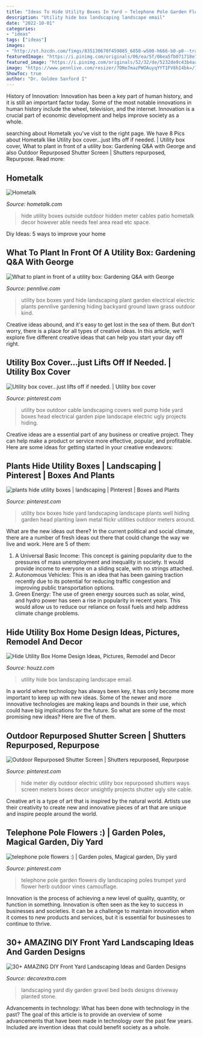 ```yaml
---
title: "Ideas To Hide Utility Boxes In Yard ~ Telephone Pole Garden Flowers Diy Landscaping Poles Trumpet Yard Flower Herb Outdoor Vines Camouflage"
description: "Utility hide box landscaping landscape email"
date: "2022-10-01"
categories:
- "ideas"
tags: ["ideas"]
images:
- "http://st.hzcdn.com/fimgs/835130670f459085_6858-w500-h666-b0-p0--traditional-landscape.jpg"
featuredImage: "https://i.pinimg.com/originals/06/ea/5f/06ea5fb071718e7c9853a4128feb0ebb.jpg"
featured_image: "https://i.pinimg.com/originals/52/32/de/5232de9c43b4aa41cb8dbdc4cda4af4f.jpg"
image: "https://www.pennlive.com/resizer/7DNo7mazPWOAuyqYYT1FV8hI4bk=/1280x0/smart/advancelocal-adapter-image-uploads.s3.amazonaws.com/image.pennlive.com/home/penn-media/width2048/img/gardening/photo/electricboxfrontyardjpg-bf328bab4f3e0caf.jpg"
ShowToc: true
author: "Dr. Golden Sanford I"
---
```



History of Innovation:
Innovation has been a key part of human history, and it is still an important factor today. Some of the most notable innovations in human history include the wheel, television, and the internet. Innovation is a crucial part of economic development and helps improve society as a whole.

	

		
searching about Hometalk you've visit to the right page. We have 8 Pics about Hometalk like Utility box cover...just lifts off if needed. | Utility box cover, What to plant in front of a utility box: Gardening Q&amp;A with George and also Outdoor Repurposed Shutter Screen | Shutters repurposed, Repurpose. Read more:
		
    
## Hometalk

<img loading=lazy src="https://cdn-fastly.hometalk.com/media/2015/05/25/2867914/q-decor-ideas-to-hide-utility-boxes-cables-outside-outdoor-living-patio.jpg?size=500x500&amp;nocrop=1" onerror="this.onerror=null;this.src='https://tse2.mm.bing.net/th?id=OIP.9TFDoW9UVmEdhFj1xgkcbAAAAA&amp;pid=15.1';" alt="Hometalk">

_Source: hometalk.com_

>hide utility boxes outside outdoor hidden meter cables patio hometalk decor however able needs feel area read etc space. 

	

Diy Ideas: 5 ways to improve your home

    
## What To Plant In Front Of A Utility Box: Gardening Q&amp;A With George

<img loading=lazy src="https://www.pennlive.com/resizer/7DNo7mazPWOAuyqYYT1FV8hI4bk=/1280x0/smart/advancelocal-adapter-image-uploads.s3.amazonaws.com/image.pennlive.com/home/penn-media/width2048/img/gardening/photo/electricboxfrontyardjpg-bf328bab4f3e0caf.jpg" onerror="this.onerror=null;this.src='https://tse1.mm.bing.net/th?id=OIP.lGzi9VeCihba2wZU7KDP9wHaE7&amp;pid=15.1';" alt="What to plant in front of a utility box: Gardening Q&amp;A with George">

_Source: pennlive.com_

>utility box boxes yard hide landscaping plant garden electrical electric plants pennlive gardening hiding backyard ground lawn grass outdoor kind. 

	

Creative ideas abound, and it's easy to get lost in the sea of them. But don't worry, there is a place for all types of creative ideas. In this article, we'll explore five different creative ideas that can help you start your day off right.

    
## Utility Box Cover...just Lifts Off If Needed. | Utility Box Cover

<img loading=lazy src="https://i.pinimg.com/originals/52/32/de/5232de9c43b4aa41cb8dbdc4cda4af4f.jpg" onerror="this.onerror=null;this.src='https://tse1.mm.bing.net/th?id=OIP.Qws_VYNEqYMM-QXaJRrM6wHaLG&amp;pid=15.1';" alt="Utility box cover...just lifts off if needed. | Utility box cover">

_Source: pinterest.com_

>utility box outdoor cable landscaping covers well pump hide yard boxes head electrical garden pipe landscape electric ugly projects hiding. 

	

Creative ideas are a essential part of any business or creative project. They can help make a product or service more effective, popular, and profitable. Here are some ideas for getting started in your creative endeavors:

    
## Plants Hide Utility Boxes | Landscaping | Pinterest | Boxes And Plants

<img loading=lazy src="https://s-media-cache-ak0.pinimg.com/736x/9d/ad/ac/9dadac326b9f490be072d53b02f7b7cf.jpg" onerror="this.onerror=null;this.src='https://tse3.mm.bing.net/th?id=OIP.oHA7ZwyUbRhh_VjKMWVm6gHaFj&amp;pid=15.1';" alt="plants hide utility boxes | landscaping | Pinterest | Boxes and Plants">

_Source: pinterest.com_

>utility box boxes hide yard landscaping landscape plants well hiding garden head planting lawn metal flickr utilities outdoor meters around. 

	

What are the new ideas out there?
In the current political and social climate, there are a number of fresh ideas out there that could change the way we live and work. Here are 5 of them: 
1. A Universal Basic Income: This concept is gaining popularity due to the pressures of mass unemployment and inequality in society. It would provide income to everyone on a sliding scale, with no strings attached.
2. Autonomous Vehicles: This is an idea that has been gaining traction recently due to its potential for reducing traffic congestion and improving public transportation options.
3. Green Energy: The use of green energy sources such as solar, wind, and hydro power has seen a rise in popularity in recent years. This would allow us to reduce our reliance on fossil fuels and help address climate change problems.

    
## Hide Utility Box Home Design Ideas, Pictures, Remodel And Decor

<img loading=lazy src="http://st.hzcdn.com/fimgs/835130670f459085_6858-w500-h666-b0-p0--traditional-landscape.jpg" onerror="this.onerror=null;this.src='https://tse1.mm.bing.net/th?id=OIP.vL3201HvBgPl_9B861Z0ZAHaJ3&amp;pid=15.1';" alt="Hide Utility Box Home Design Ideas, Pictures, Remodel and Decor">

_Source: houzz.com_

>utility hide box landscaping landscape email. 

	

In a world where technology has always been key, it has only become more important to keep up with new ideas. Some of the newer and more innovative technologies are making leaps and bounds in their use, which could have big implications for the future. So what are some of the most promising new ideas? Here are five of them.

    
## Outdoor Repurposed Shutter Screen | Shutters Repurposed, Repurpose

<img loading=lazy src="https://i.pinimg.com/originals/30/36/3f/30363fa4001f157b85d7ed74ff3af601.jpg" onerror="this.onerror=null;this.src='https://tse1.mm.bing.net/th?id=OIP.zjd6_rk4Laloj5HT2zkrowHaK_&amp;pid=15.1';" alt="Outdoor Repurposed Shutter Screen | Shutters repurposed, Repurpose">

_Source: pinterest.com_

>hide meter diy outdoor electric utility box repurposed shutters ways screen meters boxes decor unsightly projects shutter ugly site cable. 

	

Creative art is a type of art that is inspired by the natural world. Artists use their creativity to create new and innovative pieces of art that are unique and inspire people around the world.

    
## Telephone Pole Flowers :) | Garden Poles, Magical Garden, Diy Yard

<img loading=lazy src="https://i.pinimg.com/originals/06/ea/5f/06ea5fb071718e7c9853a4128feb0ebb.jpg" onerror="this.onerror=null;this.src='https://tse4.mm.bing.net/th?id=OIP.-ciDaPrNqmp2hLPSgGjjOQAAAA&amp;pid=15.1';" alt="telephone pole flowers :) | Garden poles, Magical garden, Diy yard">

_Source: pinterest.com_

>telephone pole garden flowers diy landscaping poles trumpet yard flower herb outdoor vines camouflage. 

	

Innovation is the process of achieving a new level of quality, quantity, or function in something. Innovation is often seen as the key to success in businesses and societies. It can be a challenge to maintain innovation when it comes to new products and services, but it is essential for businesses to continue to thrive.

    
## 30+ AMAZING DIY Front Yard Landscaping Ideas And Garden Designs

<img loading=lazy src="https://decorextra.com/wp-content/uploads/2017/06/Stone-Gravel-Planted-Beds-Front-Yard-Landscaping-Ideas-and-projects.jpg" onerror="this.onerror=null;this.src='https://tse2.mm.bing.net/th?id=OIP.bqxpRu-57X5KcTONsMMtcAHaLH&amp;pid=15.1';" alt="30+ AMAZING DIY Front Yard Landscaping Ideas and Garden Designs">

_Source: decorextra.com_

>landscaping yard diy garden gravel bed beds designs driveway planted stone. 

	

Advancements in technology: What has been done with technology in the past?
The goal of this article is to provide an overview of some advancements that have been made in technology over the past few years. Included are invention ideas that could benefit society as a whole.

